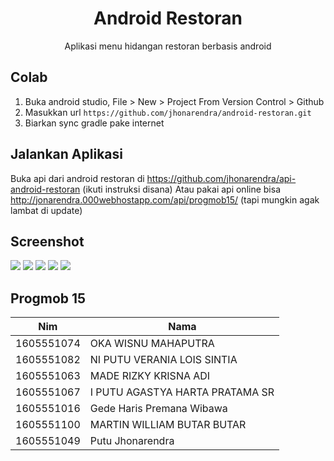 <h1 align="center">Android Restoran</h1>
<p align="center">Aplikasi menu hidangan restoran berbasis android

## Colab
1. Buka android studio, File > New > Project From Version Control > Github
2. Masukkan url `https://github.com/jhonarendra/android-restoran.git`
3. Biarkan sync gradle pake internet

## Jalankan Aplikasi
Buka api dari android restoran di https://github.com/jhonarendra/api-android-restoran (ikuti instruksi disana)
Atau pakai api online bisa http://jonarendra.000webhostapp.com/api/progmob15/ (tapi mungkin agak lambat di update)


## Screenshot
![](https://raw.githubusercontent.com/jhonarendra/android-restoran/master/screenshot/img2.png)
![](https://raw.githubusercontent.com/jhonarendra/android-restoran/master/screenshot/img4.png)
![](https://raw.githubusercontent.com/jhonarendra/android-restoran/master/screenshot/img7.png)
![](https://raw.githubusercontent.com/jhonarendra/android-restoran/master/screenshot/img8.png)
![](https://raw.githubusercontent.com/jhonarendra/android-restoran/master/screenshot/img9.png)

## Progmob 15
|Nim	    |Nama				|
|-----------|-----------------------------------|
|1605551074 |OKA WISNU MAHAPUTRA		|
|1605551082 |NI PUTU VERANIA LOIS SINTIA	|
|1605551063 |MADE RIZKY KRISNA ADI		|
|1605551067 |I PUTU AGASTYA HARTA PRATAMA SR	|
|1605551016 |Gede Haris Premana Wibawa		|
|1605551100 |MARTIN WILLIAM BUTAR BUTAR		|
|1605551049 |Putu Jhonarendra			|
